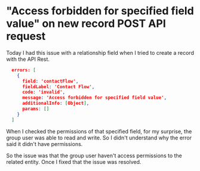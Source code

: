 # "Access forbidden for specified field value" on new record POST API request

Today I had this issue with a relationship field when I tried to create
a record with the API Rest.

```json
  errors: [
    {
      field: 'contactFlow',
      fieldLabel: 'Contact Flow',
      code: 'invalid',
      message: 'Access forbidden for specified field value',
      additionalInfo: [Object],
      params: []
    }
  ]
```

When I checked the permissions of that specified field, for my surprise,
the group user was able to read and write. So I didn't understand why
the error said it didn't have permissions.

So the issue was that the group user haven't access permissions to the
related entity. Once I fixed that the issue was resolved.

